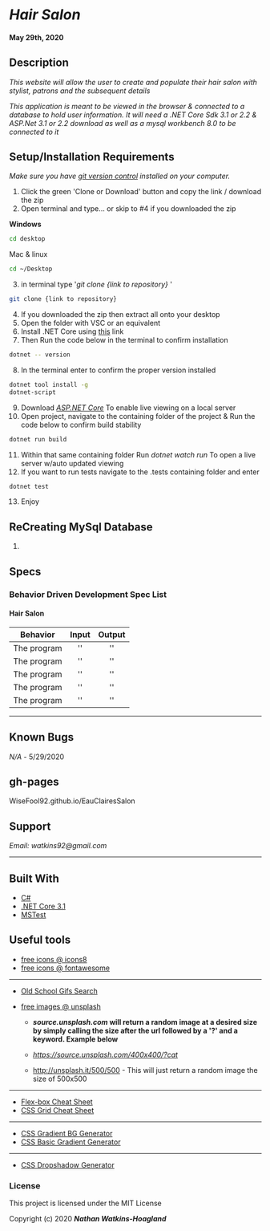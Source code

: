 # _Hair Salon_

#### May 29th, 2020

## Description

_This website will allow the user to create and populate their hair salon with stylist, patrons and the subsequent details_

_This application is meant to be viewed in the browser & connected to a database to hold user information. It will need a .NET Core Sdk 3.1 or 2.2 & ASP.Net 3.1 or 2.2 download as well as a mysql workbench 8.0 to be connected to it_

## Setup/Installation Requirements

_Make sure you have [git version control](https://git-scm.com/downloads) installed on your computer._

1. Click the green 'Clone or Download' button and copy the link / download the zip
2. Open terminal and type... or skip to #4 if you downloaded the zip

**Windows**

```sh
cd desktop
```

Mac & linux

```sh
cd ~/Desktop
```

3.  in terminal type '_git clone {link to repository}_ '

```sh
git clone {link to repository}
```
4. If you downloaded the zip then extract all onto your desktop
5. Open the folder with VSC or an equivalent
6. Install .NET Core using <a href="https://docs.microsoft.com/en-us/dotnet/core/install/runtime?pivots=os-windows">this</a> link
7. Then Run the code below in the terminal to confirm installation
```sh
dotnet -- version
```  
8. In the terminal enter to confirm the proper version installed 
```sh
dotnet tool install -g 
dotnet-script
```
9. Download _[ASP.NET Core](https://dotnet.microsoft.com/download)_ To enable live viewing on a local server
10. Open project, navigate to the containing folder of the project & Run the code below to confirm build stability
```sh
dotnet run build 
```
11. Within that same containing folder Run _dotnet watch run_ To open a live server w/auto updated viewing
12. If you want to run tests navigate to the .tests containing folder and enter
```sh
dotnet test
```
13. Enjoy

## ReCreating MySql Database

1. 

## Specs

### Behavior Driven Development Spec List
#### Hair Salon
|                          Behavior                          | Input  | Output  |
| :--------------------------------------------------------: | :----: | :-----: |
| The program | '' | '' |
| The program | '' | '' |
| The program | '' | '' |
| The program | '' | '' |
| The program | '' | '' |

---
## Known Bugs

_N/A_ - 5/29/2020

## gh-pages

WiseFool92.github.io/EauClairesSalon

## Support

_Email: watkins92@gmail.com_

---
## Built With

- [C#](https://docs.microsoft.com/en-us/dotnet/csharp/)
- [.NET Core 3.1](https://dotnet.microsoft.com/download/dotnet-core/3.1)
- [MSTest](https://docs.microsoft.com/en-us/dotnet/core/testing/unit-testing-with-mstest)

## Useful tools

- [free icons @ icons8](https://icons8.com/)
- [free icons @ fontawesome](https://fontawesome.com/)

---

- [Old School Gifs Search](https://gifcities.org/)
- [free images @ unsplash](https://unsplash.com/)

  - **_source.unsplash.com_ will return a random image at a desired size by simply calling the size after the url followed by a '?' and a keyword. Example below**

  - _https://source.unsplash.com/400x400/?cat_
  - http://unsplash.it/500/500 - This will just return a random image the size of 500x500

---

- [Flex-box Cheat Sheet](http://yoksel.github.io/flex-cheatsheet/)
- [CSS Grid Cheat Sheet](http://grid.malven.co/)

---

- [CSS Gradient BG Generator](https://mycolor.space/gradient)
- [CSS Basic Gradient Generator](https://cssgradient.io/)

---

- [CSS Dropshadow Generator](https://cssgenerator.org/box-shadow-css-generator.html)

### License

This project is licensed under the MIT License

Copyright (c) 2020 **_Nathan Watkins-Hoagland_**
